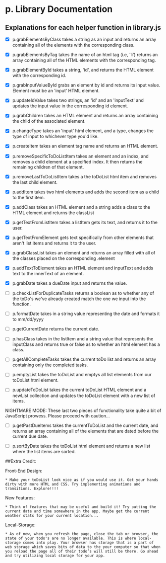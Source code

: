 # p. Library Documentation

## Explanations for each helper function in library.js


* [x] p.grabElementsByClass takes a string as an input and returns an array containing all of the elements with the corresponding class.

* [x] p.grabElementsByTag takes the name of an html tag (i.e, 'li') returns an array containing all of the HTML elements with the corresponding tag.

* [x] p.grabElementById takes a string, 'id', and returns the HTML element with the corresponding id.

* [x] p.grabInputValueById grabs an element by id and returns its input value. Element must be an 'input' HTML element.

* [x] p.updateIdValue takes two strings, an 'id' and an 'inputText' and updates the input value in the corresponding id element.

* [x] p.grabChildren takes an HTML element and returns an array containing the child of the associated element.

* [x] p.changeType takes an 'input' html element, and a type, changes the type of input to whichever type you'd like.

* [x] p.createItem takes an element tag name and returns an HTML element.

* [x] p.removeSpecificToDoListItem takes an element and an index, and removes a child element at a specified index. It then returns the remaining children of that element.

* [x] p.removeLastToDoListItem takes a the toDoList html item and removes the last child element.


* [x] p.addItem takes two html elements and adds the second item as a child to the first item.

* [x] p.addClass takes an HTML element and a string adds a class to the HTML element and returns the classList


* [x] p.getTextFromListItem takes a listItem gets its text, and returns it to the user.


* [x] p.getTextFromElement gets text specifically from other elements that aren't list items and returns it to the user.


* [x] p.grabClassList takes an element and returns an array filled with all of the classes placed on the corresponding .element

* [x] p.addTextToElement takes an HTML element and inputText and adds text to the innerText of an element.

* [x] p.grabDate takes a dueDate input and returns the value.


* [ ] p.checkListForDuplicateTasks returns a boolean as to whether any of the toDo's we've already created match the one we input into the function.

* [ ] p.formatDate takes in a string value representing the date and formats it to mm/dd/yyyy

* [ ] p.getCurrentDate returns the current date.




* [ ] p.hasClass takes in the listItem and a string value that represents the inputClass and returns true or false as to whether an html element has a class.


* [ ] p.getAllCompleteTasks takes the current toDo list and returns an array containing only the completed tasks.


* [ ] p.emptyList takes the toDoList and emptys all list elements from our toDoList html element.

* [ ] p.updateToDoList takes the current toDoList HTML element and a newList collection and updates the toDoList element with a new list of items.


NIGHTMARE MODE: These last two pieces of functionality take quite a bit of JavaScript prowess. Please proceed with caution...

* [ ] p.getPastDueItems takes the currentToDoList and the current date, and returns an array containing all of the elements that are dated before the current due date.


* [ ] p.sortByDate takes the toDoList html element and returns a new list where the list items are sorted.


##Extra Credit: 

  Front-End Design: 

    * Make your toDoList look nice as if you would use it. Get your hands dirty with more HTML and CSS. Try implementing animations and transitions. Explore!!!!

  New Features:

    * Think of features that may be useful and build it! Try putting the current date and time somewhere in the app. Maybe get the current weather stats for your current location...

  Local-Storage:
  
    * As of now, when you refresh the page, close the tab or browser, the state of your todo's are no longer available. This is where local-storage comes into play. Your browser has storage that is a part of web storage which saves bits of data to the your computer so that when you reload the page all of their todo’s will still be there. Go ahead and try utilizing local storage for your app.





